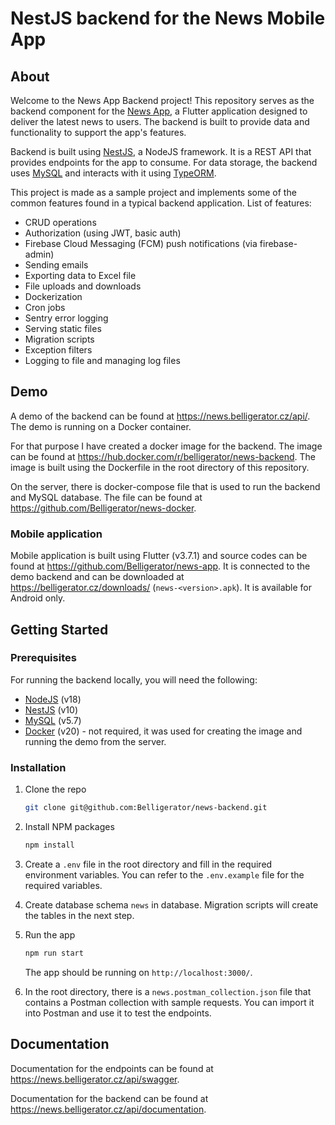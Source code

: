 # NestJS backend for the News Mobile App

## About

Welcome to the News App Backend project! This repository serves as the backend component for the [News App](https://github.com/Belligerator/news-app), a Flutter application designed to deliver the latest news to users. The backend is built to provide data and functionality to support the app's features.

Backend is built using [NestJS](https://nestjs.com/), a NodeJS framework. It is a REST API that provides endpoints for the app to consume. For data storage, the backend uses [MySQL](https://www.mysql.com/) and interacts with it using [TypeORM](https://typeorm.io/).

This project is made as a sample project and implements some of the common features found in a typical backend application. List of features:

- CRUD operations
- Authorization (using JWT, basic auth)
- Firebase Cloud Messaging (FCM) push notifications (via firebase-admin)
- Sending emails
- Exporting data to Excel file
- File uploads and downloads
- Dockerization
- Cron jobs
- Sentry error logging
- Serving static files
- Migration scripts
- Exception filters
- Logging to file and managing log files

## Demo

A demo of the backend can be found at https://news.belligerator.cz/api/. The demo is running on a Docker container.

For that purpose I have created a docker image for the backend. The image can be found at https://hub.docker.com/r/belligerator/news-backend. The image is built using the Dockerfile in the root directory of this repository.

On the server, there is docker-compose file that is used to run the backend and MySQL database. The file can be found at https://github.com/Belligerator/news-docker.

### Mobile application

Mobile application is built using Flutter (v3.7.1) and source codes can be found at https://github.com/Belligerator/news-app. It is connected to the demo backend and can be downloaded at https://belligerator.cz/downloads/ (`news-<version>.apk`). It is available for Android only.

## Getting Started

### Prerequisites

For running the backend locally, you will need the following:

- [NodeJS](https://nodejs.org/en/) (v18)
- [NestJS](https://nestjs.com/) (v10)
- [MySQL](https://www.mysql.com/) (v5.7)
- [Docker](https://www.docker.com/) (v20) - not required, it was used for creating the image and running the demo from the server.

### Installation

1. Clone the repo
   ```sh
   git clone git@github.com:Belligerator/news-backend.git
    ```
2. Install NPM packages
    ```sh
    npm install
    ```
3. Create a `.env` file in the root directory and fill in the required environment variables. You can refer to the `.env.example` file for the required variables.

4. Create database schema `news` in database. Migration scripts will create the tables in the next step.

5. Run the app
    ```sh
    npm run start
    ```
    The app should be running on `http://localhost:3000/`.

6. In the root directory, there is a `news.postman_collection.json` file that contains a Postman collection with sample requests. You can import it into Postman and use it to test the endpoints.

## Documentation

Documentation for the endpoints can be found at https://news.belligerator.cz/api/swagger.

Documentation for the backend can be found at https://news.belligerator.cz/api/documentation.

